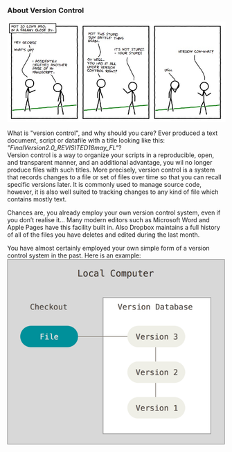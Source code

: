 ### About Version Control

<img src="figures/vc-xkcd.jpg"
     style="float: center; margin-right: 10px;" />

What is "version control", and why should you care?
Ever produced a text document, script or datafile with a title looking like this: <em>"FinalVersion2.0_REVISITED18may_FL"</em>?</br>
Version control is a way to organize your scripts in a reproducible, open, and transparent manner, and an additional advantage, you wil no longer produce files with such titles.
More precisely, version control is a system that records changes to a file or set of files over time so that you can recall specific versions later.
It is commonly used to manage source code, however, it is also well suited to tracking changes to any kind of file which contains mostly text.

Chances are, you already employ your own version control system, even if you don’t realise it...
Many modern editors such as Microsoft Word and Apple Pages have this facility built in. Also Dropbox maintains a full history of all of the files you have deletes and edited during the last month.

You have almost certainly employed your own simple form of a version control system in the past. Here is an example:
<img src="figures/local_versions.png"
     style="float: center; margin-right: 10px;" />
